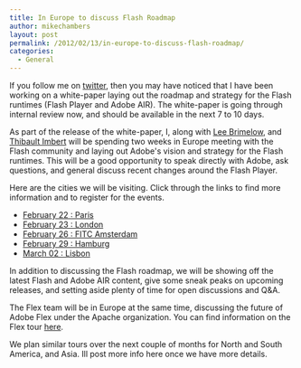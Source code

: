 ```yaml
---
title: In Europe to discuss Flash Roadmap
author: mikechambers
layout: post
permalink: /2012/02/13/in-europe-to-discuss-flash-roadmap/
categories:
  - General
---
```



If you follow me on [twitter][1], then you may have noticed that I have been working on a white-paper laying out the roadmap and strategy for the Flash runtimes (Flash Player and Adobe AIR). The white-paper is going through internal review now, and should be available in the next 7 to 10 days. 

As part of the release of the white-paper, I, along with [Lee Brimelow][2], and [Thibault Imbert][3] will be spending two weeks in Europe meeting with the Flash community and laying out Adobe's vision and strategy for the Flash runtimes. This will be a good opportunity to speak directly with Adobe, ask questions, and general discuss recent changes around the Flash Player.

Here are the cities we will be visiting. Click through the links to find more information and to register for the events.

* [February 22 : Paris][4]
* [February 23 : London][5]
* [February 26 : FITC Amsterdam][6]
* [February 29 : Hamburg][7]
* [March 02 : Lisbon][8]

In addition to discussing the Flash roadmap, we will be showing off the latest Flash and Adobe AIR content, give some sneak peaks on upcoming releases, and setting aside plenty of time for open discussions and Q&A.

The Flex team will be in Europe at the same time, discussing the future of Adobe Flex under the Apache organization. You can find information on the Flex tour [here][9].

We plan similar tours over the next couple of months for North and South America, and Asia. Ill post more info here once we have more details.

 [1]: http://www.twitter.com/mesh/
 [2]: http://www.leebrimelow.com/?p=3261
 [3]: http://www.bytearray.org/
 [4]: http://flashupdateparis.eventbrite.com/
 [5]: http://www.lfpug.com/23rd-february-2012-23022012/
 [6]: http://www.fitc.ca/events/presentations/presentation.cfm?event=125&presentation_id=1783
 [7]: http://www.flexughh.de/2012/01/18/future-of-flex-flash/
 [8]: http://augportugal.eventbrite.com/
 [9]: http://blogs.adobe.com/flex/2012/02/flex-user-group-2012-tour-european-dates.html